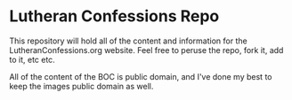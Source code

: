 # Lutheran Confessions Repo

This repository will hold all of the content and information for the LutheranConfessions.org website. Feel free to peruse the repo, fork it, add to it, etc etc.

All of the content of the BOC is public domain, and I've done my best to keep the images public domain as well.